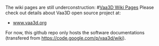 The wiki pages are still underconstruction:
#[Vaa3D Wiki Pages](https://github.com/ZuomingShi/Vaa3D_Wiki/wiki)
Please check out details about Vaa3D open source project at:
* www.vaa3d.org

For now, this github repo only hosts the software documentations (transfered from https://code.google.com/p/vaa3d/wiki).



